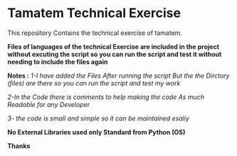 # Tamatem Technical Exercise
This repository Contains the technical exercise of tamatem.

**Files of languages of the technical Exercise are included in the project without excuting the script so you can run the script and test it without needing to include the files again**

**Notes :**	
*1-I have added the Files After running the script But the the Dirctory (files) are there so you can run the script and test my work*	

*2-In the Code there is comments to help making the code As much Readable for any Developer*

*3- the code is small and simple so it can be maintained esaliy*

**No External Libraries used only Standard from Python (OS)**	

**Thanks**	
